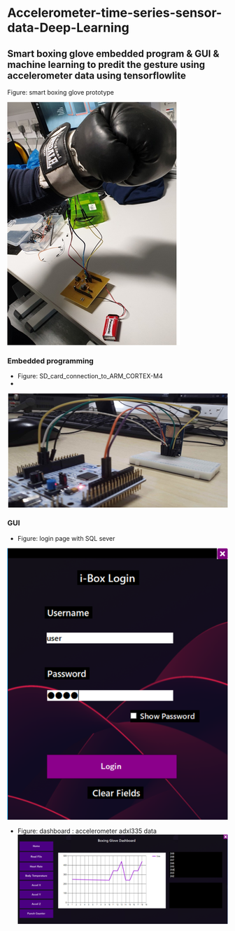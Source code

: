 # Accelerometer-time-series-sensor-data-Deep-Learning

## Smart boxing glove embedded program & GUI & machine learning to predit the gesture using accelerometer data using tensorflowlite

Figure: smart boxing glove prototype

![smart boxing glove prototype](https://github.com/gli-mrunal/Accelerometer-time-series-sensor-data-Deep-Learning/blob/main/Images/smart_boxing_glove.PNG)

### Embedded programming

- Figure: SD_card_connection_to_ARM_CORTEX-M4
- 
![SD card](https://github.com/gli-mrunal/Accelerometer-time-series-sensor-data-Deep-Learning/blob/main/Images/SD_card_connection_to_ARM_CORTEX-M4.PNG)

<!-- Figure: TCRT1000_pulse_sensor_circuit

![tcrt1000](https://github.com/gli-mrunal/Accelerometer-time-series-sensor-data-Deep-Learning/blob/main/Images/TCRT1000_pulse_sensor_circuit.PNG) --> 

### GUI 
- Figure: login page with SQL sever

![login page with SQL sever](https://github.com/gli-mrunal/Accelerometer-time-series-sensor-data-Deep-Learning/blob/main/Images/dashboard_login_sql_server.PNG)



- Figure: dashboard : accelerometer adxl335 data
![dashboard](https://github.com/gli-mrunal/Accelerometer-time-series-sensor-data-Deep-Learning/blob/main/Images/p1.PNG)
